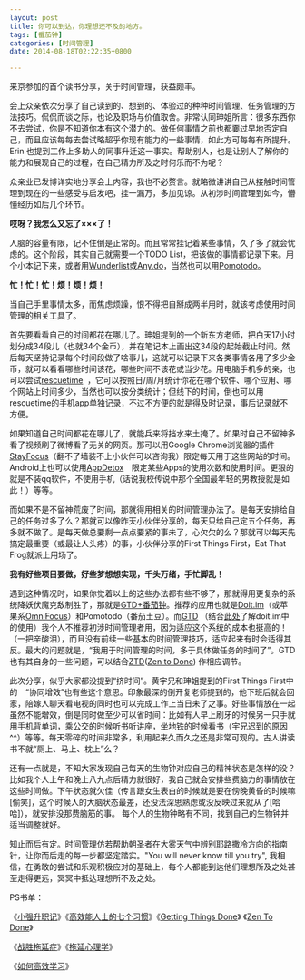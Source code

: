 ```yaml
---
layout: post
title: 你可以到达，你理想还不及的地方。
tags: [番茄钟]
categories: [时间管理]
date: 2014-08-18T02:22:35+0800

---
```


来京参加的首个读书分享，关于时间管理，获益颇丰。

会上众亲依次分享了自己读到的、想到的、体验过的种种时间管理、任务管理的方法技巧。侃侃而谈之际，也论及职场与价值取舍。非常认同珅姐所言：很多东西你不去尝试，你是不知道你本有这个潜力的。做任何事情之前也都嫑过早地否定自己，而且应该每每去尝试略超乎你现有能力的一些事情，如此方可每每有所提升。Erin 也提到工作上多助人的同事升迁这一事实。帮助别人，也是让别人了解你的能力和展现自己的过程，在自己精力所及之时何乐而不为呢？

众亲业已发博详实地分享会上内容，我也不必赘言。就略微讲讲自己从接触时间管理到现在的一些感受与启发吧，挂一漏万，多加见谅。从初涉时间管理到如今，懵懂经历如后几个环节。

**哎呀？我怎么又忘了×××了！**

人脑的容量有限，记不住倒是正常的。而且常常挂记着某些事情，久了多了就会忧虑的。这个阶段，其实自己就需要一个TODO List，把该做的事情都记录下来。用个小本记下来，或者用[Wunderlist][]或[Any.do][]，当然也可以用[Pomotodo][]。  


**忙！忙！忙！烦！烦！烦！**

当自己手里事情太多，而焦虑烦躁，恨不得把自掰成两半用时，就该考虑使用时间管理的相关工具了。

首先要看看自己的时间都花在哪儿了。珅姐提到的一个新东方老师，把白天17小时划分成34段儿（也就34个金币），并在笔记本上画出这34段的起始截止时间。然后每天坚持记录每个时间段做了啥事儿，这就可以记录下来各类事情各用了多少金币，就可以看看哪些时间该花，哪些时间不该花或当少花。用电脑手机多的亲，也可以尝试[rescuetime][]  ，它可以按照日/周/月统计你花在哪个软件、哪个应用、哪个网站上时间多少，当然也可以按分类统计；但线下的时间，倒也可以用rescuetime的手机app单独记录，不过不方便的就是得及时记录，事后记录就不方便。

如果知道自己时间都花在哪儿了，就能兵来将挡水来土掩了。如果时自己不留神多看了视频刷了微博看了无关的网页。那可以用Google Chrome浏览器的插件[StayFocus][]（翻不了墙装不上小伙伴可以咨询我）限定每天用于这些网站的时间。Android上也可以使用[AppDetox][]　限定某些Apps的使用次数和使用时间。更狠的就是不装qq软件，不使用手机（话说我校传说中那个全国最年轻的男教授就是如此！）等等。

而如果不是不留神荒废了时间，那就得用相关的时间管理办法了。是每天安排给自己的任务过多了么？那就可以像昨天小伙伴分享的，每天只给自己定五个任务，再多就不做了。是每天做总要剩一点点要紧的事未了，心欠欠的么？那就可以每天先搞定最重要（或最让人头疼）的事，小伙伴分享的First Things First，Eat That Frog就派上用场了。　　　　　　　　　　　　

**我有好些项目要做，好些梦想想实现，千头万绪，手忙脚乱！**　

遇到这种情况时，如果你觉着以上的这些办法都有些不够了，那就得用更复杂的系统降妖伏魔克敌制胜了，那就是[GTD+番茄钟][GTD]。推荐的应用也就是[Doit.im][]（或苹果系[OmniFocus][]）和Pomotodo（番茄土豆）。而[GTD][GTD 1] （结合[此处][Link 1]了解doit.im中的使用）我个人不推荐初涉时间管理者用，因为适应这个系统的成本也挺高的！（一把辛酸泪），而且没有前续一些基本的时间管理技巧，适应起来有时会适得其反。最大的问题就是，“我用于时间管理的时间，多于具体做任务的时间了”。GTD也有其自身的一些问题，可以结合[ZTD][]([Zen to Done][]) 作相应调节。

此次分享，似乎大家都没提到“挤时间”。黄宇兄和珅姐提到的First Things First中的　“协同增效”也有些这个意思。印象最深的倒开复老师提到的，他下班后就会回家，陪嫁人聊天看电视的同时也可以完成工作上当日未了之事。好些事情放在一起虽然不能增效，倒是同时做至少可以省时间：比如有人早上刷牙的时候另一只手就用手机背单词，乘公交的时候听书听讲座，坐地铁的时候看书（宇兄迟到的原因^^）等等。每天零碎的时间非常多，利用起来久而久之还是非常可观的。古人讲读书不就“厕上、马上、枕上”么？　　　

还有一点就是，不知大家发现自己每天的生物钟对应自己的精神状态是怎样的没？比如我个人上午和晚上八九点后精力就很好，我自己就会安排些费脑力的事情放在这些时间做。下午状态就欠佳（传言跟女生表白的时候就是要在傍晚黄昏的时候嘛\[偷笑\]，这个时候人的大脑状态最差，还没法深思熟虑或没反映过来就从了\[哈哈\]），就安排没那费脑筋的事。 每个人的生物钟略有不同，找到自己的生物钟并适当调整就好。　

知止而后有定。时间管理仿若帮助朝圣者在大雾天气中辨别耶路撒冷方向的指南针，让你而后走的每一步都坚定踏实。"You will never know till you try", 我相信，在勇敢的尝试和乐观积极应对的基础上，每个人都能到达他们理想所及之处甚至走得更远，冥冥中抵达理想所不及之处。

PS书单：

《[小强升职记][Link 2]》《[高效能人士的七个习惯][Link 3]》《[Getting Things Done][]》 《[Zen To Done][Zen to Done]》

《[战胜拖延症][Link 4]》《[拖延心理学][Link 5]》

《[如何高效学习][Link 6]》


[Wunderlist]: https://www.wunderlist.com/
[Any.do]: http://www.any.do/
[Pomotodo]: https://pomotodo.com/
[rescuetime]: https://www.rescuetime.com/
[StayFocus]: https://chrome.google.com/webstore/detail/stayfocusd/laankejkbhbdhmipfmgcngdelahlfoji
[AppDetox]: http://www.wandoujia.com/apps/de.dfki.appdetox
[GTD]: http://crazyadam.diandian.com/post/2014-07-30/pomodoit
[Doit.im]: http://doitim.com/
[OmniFocus]: https://www.omnigroup.com/
[GTD 1]: http://www.mifengtd.cn/articles/gtd-grab-the-destiny.html
[Link 1]: http://crazyadam.diandian.com/post/2012-01-11/16260198
[ZTD]: http://crazyadam.diandian.com/post/2013-04-07/40048421817
[Zen to Done]: http://book.douban.com/subject/3296364/
[Link 2]: http://book.douban.com/subject/25852981/
[Link 3]: http://book.douban.com/subject/1048007/
[Getting Things Done]: http://book.douban.com/subject/4849382/
[Link 4]: http://book.douban.com/subject/25827340/
[Link 5]: http://book.douban.com/subject/4180711/
[Link 6]: http://book.douban.com/subject/25783654/
